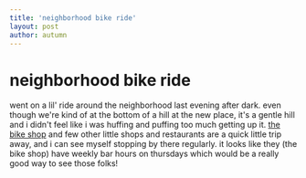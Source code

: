 ```yaml
---
title: 'neighborhood bike ride'
layout: post
author: autumn
---
```


# neighborhood bike ride

went on a lil' ride around the neighborhood last evening after dark. even though we're kind of at the bottom of a hill at the new place, it's a gentle hill and i didn't feel like i was huffing and puffing too much getting up it. [the bike shop](http://www.oakcitycycling.com) and few other little shops and restaurants are a quick little trip away, and i can see myself stopping by there regularly. it looks like they (the bike shop) have weekly bar hours on thursdays which would be a really good way to see those folks!